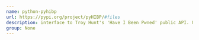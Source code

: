 ```yaml
---
name: python-pyhibp
url: https://pypi.org/project/pyHIBP/#files
description: interface to Troy Hunt's 'Have I Been Pwned' public API. URL : https://pypi.org/project/pyHIBP/#files Groups : None
group: None
---
```

